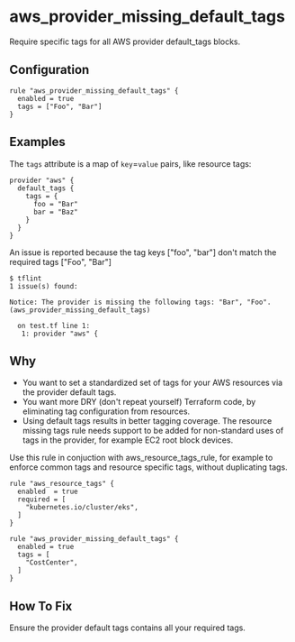# aws_provider_missing_default_tags

Require specific tags for all AWS provider default_tags blocks.

## Configuration

```hcl
rule "aws_provider_missing_default_tags" {
  enabled = true
  tags = ["Foo", "Bar"]
}
```

## Examples

The `tags` attribute is a map of `key`=`value` pairs, like resource tags:

```hcl
provider "aws" {
  default_tags {
    tags = {
      foo = "Bar"
      bar = "Baz"
    }
  }
}
```

An issue is reported because the tag keys ["foo", "bar"] don't match the required tags ["Foo", "Bar"]

```
$ tflint
1 issue(s) found:

Notice: The provider is missing the following tags: "Bar", "Foo". (aws_provider_missing_default_tags)

  on test.tf line 1:
   1: provider "aws" {
```

## Why

- You want to set a standardized set of tags for your AWS resources via the provider default tags.
- You want more DRY (don't repeat yourself) Terraform code, by eliminating tag configuration from resources.
- Using default tags results in better tagging coverage. The resource missing tags rule needs support
  to be added for non-standard uses of tags in the provider, for example EC2 root block devices.

Use this rule in conjuction with aws_resource_tags_rule, for example to enforce common tags and
resource specific tags, without duplicating tags.

```hcl
rule "aws_resource_tags" {
  enabled  = true
  required = [
    "kubernetes.io/cluster/eks",
  ]
}

rule "aws_provider_missing_default_tags" {
  enabled = true
  tags = [
    "CostCenter",
  ]
}
```

## How To Fix

Ensure the provider default tags contains all your required tags.
